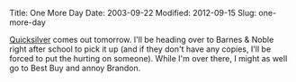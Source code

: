 Title: One More Day
Date: 2003-09-22
Modified: 2012-09-15
Slug: one-more-day

<a href="http://www.amazon.com/exec/obidos/ASIN/0380977427/002-3105809-5235201" >Quicksilver</a> comes out tomorrow. I'll be heading over to Barnes & Noble right after school to pick it up (and if they don't have any copies, I'll be forced to put the hurting on someone). While I'm over there, I might as well go to Best Buy and annoy Brandon.
